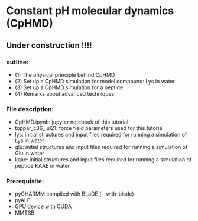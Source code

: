 # Constant pH molecular dynamics (CpHMD)
## Under construction !!!!

### outline:

- (1) The physical principle behind CpHMD 
- (2) Set up a CpHMD simulation for model compound: Lys in water 
- (3) Set up a CpHMD simulation for a peptide 
- (4) Remarks about advanced techniques

### File description:

- CpHMD.ipynb: jupyter notebook of this tutorial
- toppar_c36_jul21: force field parameters used for this tutorial
- lys: initial structures and input files required for running a simulation of Lys in water
- glu: initial structures and input files required for running a simulation of Glu in water
- kaae: initial structures and input files required for running a simulation of peptide KAAE in water


### Prerequisite:
- pyCHARMM compiled with BLaDE (--with-blade)
- pyALF 
- GPU device with CUDA
- MMTSB
